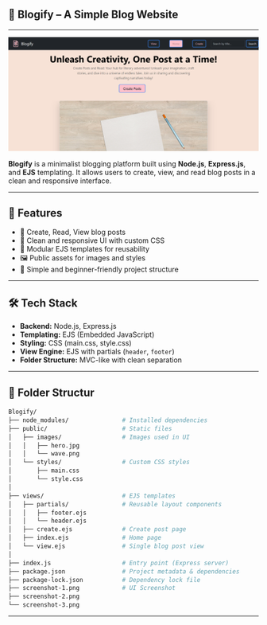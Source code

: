 ## 📖 Blogify – A Simple Blog Website
---
![glimps!](Blogify.png)

**Blogify** is a minimalist blogging platform built using **Node.js**, **Express.js**, and **EJS** templating. It allows users to create, view, and read blog posts in a clean and responsive interface.

---

## 🚀 Features

- 📝 Create, Read, View blog posts
- 🎨 Clean and responsive UI with custom CSS
- 🧩 Modular EJS templates for reusability
- 🖼️ Public assets for images and styles
- 📁 Simple and beginner-friendly project structure

---

## 🛠️ Tech Stack

- **Backend:** Node.js, Express.js
- **Templating:** EJS (Embedded JavaScript)
- **Styling:** CSS (main.css, style.css)
- **View Engine:** EJS with partials (`header`, `footer`)
- **Folder Structure:** MVC-like with clean separation

---
## 📁 Folder Structur

```bash
Blogify/
├── node_modules/               # Installed dependencies
├── public/                     # Static files
│   ├── images/                 # Images used in UI
│   │   ├── hero.jpg
│   │   └── wave.png
│   └── styles/                 # Custom CSS styles
│       ├── main.css
│       └── style.css
│
├── views/                      # EJS templates
│   ├── partials/               # Reusable layout components
│   │   ├── footer.ejs
│   │   └── header.ejs
│   ├── create.ejs              # Create post page
│   ├── index.ejs               # Home page
│   └── view.ejs                # Single blog post view
│
├── index.js                    # Entry point (Express server)
├── package.json                # Project metadata & dependencies
├── package-lock.json           # Dependency lock file
├── screenshot-1.png            # UI Screenshot
├── screenshot-2.png
└── screenshot-3.png

```

---





